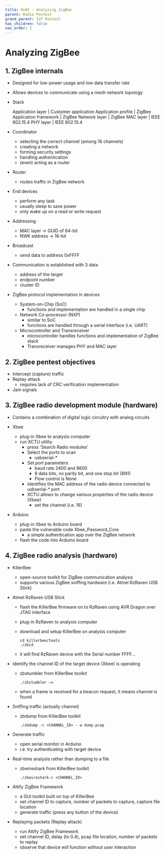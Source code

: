 ```yaml
---
title: 0x02 - Analyzing ZigBee
parent: Radio Pentest
grand_parent: IoT Pentest
has_children: false
nav_order: 2
---
```


# Analyzing ZigBee

## 1. ZigBee internals

* Designed for low-power usage and low data transfer rate
* Allows devices to communicate using a mesh network topology

* Stack

  Application layer	| Customer application
  Application profile	| ZigBee
  Application framework	| ZigBee
  Network layer	| ZigBee
  MAC layer	| IEEE 802.15.4
  PHY layer	| IEEE 802.15.4

* Coordinator
  * selecting the correct channel (among 16 channels)
  * creating a network
  * forming security settings
  * handling authentication
  * (even) acting as a router
* Router
  * routes traffic in ZigBee network
* End devices
  * perform any task
  * usually sleep to save power
  * only wake up on a read or write request

* Addressing
  * MAC layer -> GUID of 64-bit
  * NWK address -> 16-bit
* Broadcast
  * send data to address 0xFFFF
* Communication is established with 3 data
  * address of the target
  * endpoint number
  * cluster ID

* ZigBee protocol implementation in devices
  * System-on-Chip (SoC)
    * functions and implementation are handled in a single chip
  * Network Co-processor (NXP)
    * similar to SoC
    * functions are handled through a serial interface (i.e. UART)
  * Microcontroller and Transreceiver
    * microcontroller handles functions and implementation of ZigBee stack
    * Transreceiver manages PHY and MAC layer

## 2. ZigBee pentest objectives

* Intercept (capture) traffic
* Replay attack
  * requires lack of CRC verification implementation
* Jam signals

## 3. ZigBee radio development module (hardware)

* Contains a combination of digital logic circuitry with analog circuits

* Xbee
  * plug-in Xbee to analysis computer
  * run XCTU utility
    * press 'Search Radio modules'
    * Select the  ports to scan
      * usbserial-*
    * Set port parameters
      * baud rate 2400 and 9600
      * 8 data bits, no parity bit, and one stop bit (8N1)
      * Flow control is None
    * identifies the MAC address of the radio device connected to usbserial-* port
    * XCTU allows to change various properties of the radio device (Xbee)
      * set the channel (i.e. 16)

* Arduino
  * plug-in Xbee to Arduino board
  * paste the vulnerable code Xbee_Password_Core
    * a simple authentication app over the ZigBee network
  * flash the code into Arduino board

## 4. ZigBee radio analysis (hardware)

* KillerBee
  * open-source toolkit for ZigBee communication analysis
  * supports various ZigBee sniffing hardware (i.e. Atmel RzRaven USB Stick)

* Atmel RzRaven USB Stick
  * flash the KillerBee firmware on to RzRaven using AVR Dragon over JTAG interface 
  * plug-in RzRaven to analysis computer

  * download and setup KillerBee on analysis computer

      ```
      cd killerbee/tools
      ./zbid
      ```

  * it will find RzRaven device with the Serial number FFFF…

* Identify the channel ID of the target device (Xbee) is operating
  * zbstumbler from KillerBee toolkit

    `./zbstumbler –v`
  * when a frame is received for a beacon request, it means channel is found

* Sniffing traffic (actually channel)
  * zbdump from KillerBee toolkit

      `./zbdump -c <CHANNEL_ID> - w dump.pcap`

* Generate traffic
  * open serial monitor in Arduino
  * i.e. try authenticating with target device

* Real-time analysis rather than dumping to a file
  * zbwireshark from KillerBee toolkit

      `./zbwireshark-c <CHANNEL_ID>`

* Attify ZigBee Framework
  * a GUI toolkit built on top of KillerBee
  * set channel ID to capture, number of packets to capture, capture file location
  * generate traffic (press any button of the device)

* Replaying packets (Replay attack)
  * run Attify ZigBee Framework
  * set channel ID, delay (to 0.4), pcap file location,  number of packets to replay
  * observe that device will function without user interaction
